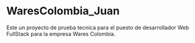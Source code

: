 # WaresColombia_Juan
Este un proyecto de prueba tecnica para el puesto de desarrollador Web FullStack para la empresa Wares Colombia.
